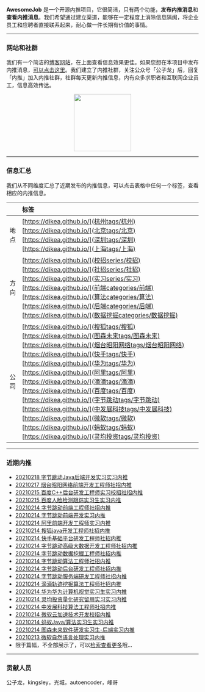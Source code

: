 
 

**AwesomeJob** 是一个开源内推项目，它很简洁，只有两个功能，**发布内推消息**和**查看内推消息**。我们希望通过建立渠道，能够在一定程度上消除信息隔阂，将企业员工和应聘者直接联系起来，耐心做一件长期有价值的事情。

---

### 网站和社群

我们有一个简洁的[博客网站](https://awesomejob.gitee.io/)，在上面查看信息效果更佳。如果您想在本项目中发布内推消息，[可以点击这里](https://wj.qq.com/s2/8043669/40c0)。我们建立了内推社群，关注公众号「公子龙」后，回复「内推」加入内推社群，社群每天更新内推信息，内有众多求职者和互联网企业员工，信息高效传达。

<div align=center><img src="https://img-blog.csdnimg.cn/20210306220847278.jpg?x-oss-process=type_ZmFuZ3poZW5naGVpdGk,shadow_10,text_aHR0cHM6Ly9ibG9nLmNzZG4ubmV0L0RvSmludGlhbg==,size_16,color_FFFFFF,t_70#pic_center" width="150"/></div>


--- 
### 信息汇总

我们从不同维度汇总了近期发布的内推信息，可以点击表格中任何一个标签，查看相应的内推信息。

||标签|
|:---:|:---|
|地点|[https://dikea.github.io/](杭州tags/杭州)  [https://dikea.github.io/](北京tags/北京)  [https://dikea.github.io/](深圳tags/深圳)  [https://dikea.github.io/](上海tags/上海)|
|方向|[https://dikea.github.io/](校招series/校招)  [https://dikea.github.io/](社招series/社招)  [https://dikea.github.io/](实习series/实习)	[https://dikea.github.io/](前端categories/前端)  [https://dikea.github.io/](算法categories/算法)  [https://dikea.github.io/](后端categories/后端)  [https://dikea.github.io/](数据挖掘categories/数据挖掘)|
|公司|[https://dikea.github.io/](搜狐tags/搜狐)  [https://dikea.github.io/](图森未来tags/图森未来)  [https://dikea.github.io/](烟台昭阳网络tags/烟台昭阳网络)  [https://dikea.github.io/](快手tags/快手)  [https://dikea.github.io/](华为tags/华为)  [https://dikea.github.io/](阿里tags/阿里)  [https://dikea.github.io/](滴滴tags/滴滴)  [https://dikea.github.io/](百度tags/百度)  [https://dikea.github.io/](字节跳动tags/字节跳动)  [https://dikea.github.io/](中发展科技tags/中发展科技)  [https://dikea.github.io/](微软tags/微软)  [https://dikea.github.io/](蚂蚁tags/蚂蚁)  [https://dikea.github.io/](灵均投资tags/灵均投资)|
--- 

### 近期内推 
- [20210218  字节跳动Java后端开发实习实习内推](https://dikea.github.io/posts/jobs/job_23)
- [20210217  烟台昭阳网络前端开发工程师社招内推](https://dikea.github.io/posts/jobs/job_22)
- [20210215  百度C++后台研发工程师实习校招社招内推](https://dikea.github.io/posts/jobs/job_21)
- [20210215  百度人脸检测跟踪实习生实习内推](https://dikea.github.io/posts/jobs/job_20)
- [20210214  字节跳动前端工程师社招内推](https://dikea.github.io/posts/jobs/job_19)
- [20210214  字节跳动前端开发实习内推](https://dikea.github.io/posts/jobs/job_18)
- [20210214  阿里前端开发工程师实习内推](https://dikea.github.io/posts/jobs/job_17)
- [20210214  搜狐java开发工程师社招内推](https://dikea.github.io/posts/jobs/job_16)
- [20210214  快手基础平台研发工程师社招内推](https://dikea.github.io/posts/jobs/job_15)
- [20210214  字节跳动高级大数据开发工程师社招内推](https://dikea.github.io/posts/jobs/job_14)
- [20210214  字节跳动数据挖掘工程师社招内推](https://dikea.github.io/posts/jobs/job_13)
- [20210214  字节跳动算法工程师社招内推](https://dikea.github.io/posts/jobs/job_12)
- [20210214  字节跳动后台研发工程师社招内推](https://dikea.github.io/posts/jobs/job_11)
- [20210214  字节跳动服务端研发工程师社招内推](https://dikea.github.io/posts/jobs/job_10)
- [20210214  滴滴轨迹挖掘算法工程师社招内推](https://dikea.github.io/posts/jobs/job_9)
- [20210214  华为华为计算机视觉实习生实习内推](https://dikea.github.io/posts/jobs/job_8)
- [20210214  灵均投资量化研究留用实习实习内推](https://dikea.github.io/posts/jobs/job_7)
- [20210214  中发展科技算法工程师社招内推](https://dikea.github.io/posts/jobs/job_6)
- [20210214  微软云加速技术开发校招内推](https://dikea.github.io/posts/jobs/job_5)
- [20210214  蚂蚁Java/算法实习生实习内推](https://dikea.github.io/posts/jobs/job_4)
- [20210214  图森未来软件研发实习生-后端实习内推](https://dikea.github.io/posts/jobs/job_3)
- [20210213  微软自然语言处理实习内推](https://dikea.github.io/posts/jobs/job_2)
- 限于篇幅，不全部展示了，可以[检索查看更多](https://awesomejob.gitee.io/)哦...
--- 
### 贡献人员
公子龙，kingsley，光城，autoencoder，峰哥